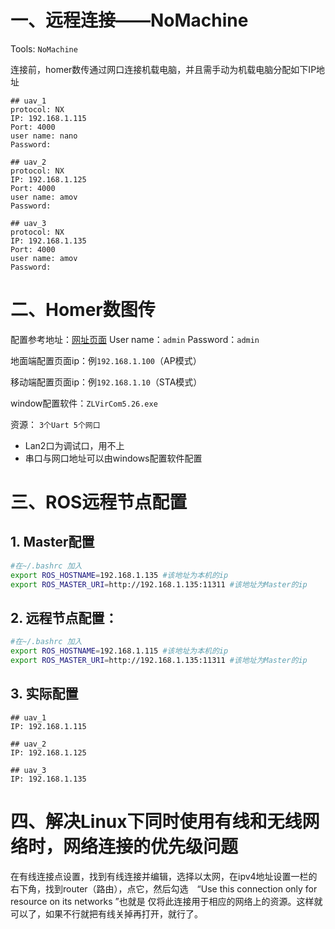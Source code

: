 # 一、远程连接——NoMachine

Tools: `NoMachine`

连接前，homer数传通过网口连接机载电脑，并且需手动为机载电脑分配如下IP地址

```
## uav_1
protocol: NX
IP: 192.168.1.115
Port: 4000
user name: nano
Password:  
```

```
## uav_2
protocol: NX
IP: 192.168.1.125
Port: 4000
user name: amov
Password:  
```

```
## uav_3
protocol: NX
IP: 192.168.1.135
Port: 4000
user name: amov
Password:  
```

# 二、Homer数图传

配置参考地址：[网址页面](https://homer-wiki.readthedocs.io/en/latest/)  User name：`admin` Password：`admin`

地面端配置页面ip：例`192.168.1.100`（AP模式）

移动端配置页面ip：例`192.168.1.10`（STA模式）

window配置软件：`ZLVirCom5.26.exe`

资源： `3个Uart 5个网口`

* Lan2口为调试口，用不上
* 串口与网口地址可以由windows配置软件配置

# 三、ROS远程节点配置

## 1. Master配置

```sh
#在~/.bashrc 加入
export ROS_HOSTNAME=192.168.1.135 #该地址为本机的ip
export ROS_MASTER_URI=http://192.168.1.135:11311 #该地址为Master的ip
```

## 2. 远程节点配置：

```sh
#在~/.bashrc 加入
export ROS_HOSTNAME=192.168.1.115 #该地址为本机的ip
export ROS_MASTER_URI=http://192.168.1.135:11311 #该地址为Master的ip
```

## 3. 实际配置

``` 
## uav_1
IP: 192.168.1.115
```

```
## uav_2
IP: 192.168.1.125
```

```
## uav_3
IP: 192.168.1.135
```

# 四、解决Linux下同时使用有线和无线网络时，网络连接的优先级问题

在有线连接点设置，找到有线连接并编辑，选择以太网，在ipv4地址设置一栏的右下角，找到router（路由），点它，然后勾选　“Use this connection only for resource on its networks ”也就是 仅将此连接用于相应的网络上的资源。这样就可以了，如果不行就把有线关掉再打开，就行了。